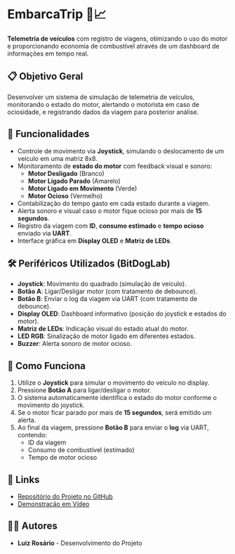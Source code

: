 # EmbarcaTrip 🚗📈

**Telemetria de veículos** com registro de viagens, otimizando o uso do motor e proporcionando economia de combustível através de um dashboard de informações em tempo real.

## 📋 Objetivo Geral

Desenvolver um sistema de simulação de telemetria de veículos, monitorando o estado do motor, alertando o motorista em caso de ociosidade, e registrando dados da viagem para posterior análise.

## 🎯 Funcionalidades

- Controle de movimento via **Joystick**, simulando o deslocamento de um veículo em uma matriz 8x8.
- Monitoramento de **estado do motor** com feedback visual e sonoro:
  - **Motor Desligado** (Branco)
  - **Motor Ligado Parado** (Amarelo)
  - **Motor Ligado em Movimento** (Verde)
  - **Motor Ocioso** (Vermelho)
- Contabilização do tempo gasto em cada estado durante a viagem.
- Alerta sonoro e visual caso o motor fique ocioso por mais de **15 segundos**.
- Registro da viagem com **ID**, **consumo estimado** e **tempo ocioso** enviado via **UART**.
- Interface gráfica em **Display OLED** e **Matriz de LEDs**.

## 🛠️ Periféricos Utilizados (BitDogLab)

- **Joystick**: Movimento do quadrado (simulação de veículo).
- **Botão A**: Ligar/Desligar motor (com tratamento de debounce).
- **Botão B**: Enviar o log da viagem via UART (com tratamento de debounce).
- **Display OLED**: Dashboard informativo (posição do joystick e estados do motor).
- **Matriz de LEDs**: Indicação visual do estado atual do motor.
- **LED RGB**: Sinalização de motor ligado em diferentes estados.
- **Buzzer**: Alerta sonoro de motor ocioso.

## 🚀 Como Funciona

1. Utilize o **Joystick** para simular o movimento do veículo no display.
2. Pressione **Botão A** para ligar/desligar o motor.
3. O sistema automaticamente identifica o estado do motor conforme o movimento do joystick.
4. Se o motor ficar parado por mais de **15 segundos**, será emitido um alerta.
5. Ao final da viagem, pressione **Botão B** para enviar o **log** via UART, contendo:
   - ID da viagem
   - Consumo de combustível (estimado)
   - Tempo de motor ocioso

## 🔗 Links 

- [Repositório do Projeto no GitHub](https://github.com/luizzrosario/EmbarcaTrip)
- [Demonstração em Vídeo](https://www.youtube.com/watch?v=i7c6Dc3rWO8)

## 👨‍💻 Autores

- **Luiz Rosário** - Desenvolvimento do Projeto
